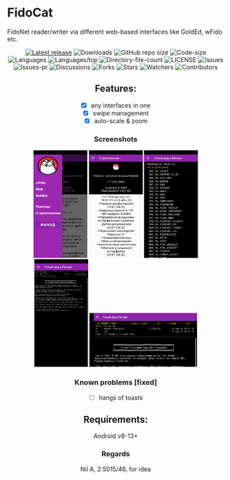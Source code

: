 # FidoCat
FidoNet reader/writer via different web-based interfaces like GoldEd, wFido etc.

<div align="center">

[![Latest release](https://img.shields.io/github/v/release/reverrs/fidocat?include_prereleases&label=latest%20release&style=for-the-badge)](https://github.com/reverrs/fidocat/releases/latest)
![Downloads](https://img.shields.io/github/downloads/reverrs/fidocat/total?style=for-the-badge)
![GitHub repo size](https://img.shields.io/github/repo-size/reverrs/fidocat?style=for-the-badge)
![Code-size](https://shields.io/github/languages/code-size/reverrs/fidocat?style=for-the-badge)
![Languages](https://shields.io/github/languages/count/reverrs/fidocat?style=for-the-badge)
![Languages/top](https://shields.io/github/languages/top/reverrs/fidocat?style=for-the-badge)
![Directory-file-count](https://shields.io/github/directory-file-count/reverrs/fidocat?style=for-the-badge)
![LICENSE](https://img.shields.io/github/license/reverrs/fidocat?color=blue&style=for-the-badge)
![Issues](https://shields.io/github/issues/reverrs/fidocat?style=for-the-badge)
![Issues-pr](https://shields.io/github/issues-pr/reverrs/fidocat?style=for-the-badge)
![Discussions](https://shields.io/github/discussions/reverrs/fidocat?style=for-the-badge)
![Forks](https://shields.io/github/forks/reverrs/fidocat?style=for-the-badge)
![Stars](https://shields.io/github/stars/reverrs/fidocat?style=for-the-badge)
![Watchers](https://shields.io/github/watchers/reverrs/fidocat?style=for-the-badge)
![Contributors](https://shields.io/github/contributors/reverrs/fidocat?style=for-the-badge)

## Features:

- [x] any interfaces in one
- [x] swipe management
- [x] auto-scale & zoom

### Screenshots
<div align="center">

<img width="125" height="250" src="./docs/Screenshot_2024-01-23-11-46-00-313_coldcat.wf.jpg" alt="Screenshot_01" title="Screenshot_01">

<img width="125" height="250" src="./docs/Screenshot_2024-01-23-11-46-27-403_coldcat.wf.jpg" alt="Screenshot_02" title="Screenshot_02">

<img width="125" height="250" src="./docs/Screenshot_2024-01-23-11-47-17-727_coldcat.wf.jpg" alt="Screenshot_03" title="Screenshot_03">

<img width="125" height="250" src="./docs/Screenshot_2024-01-23-11-48-29-909_coldcat.wf.jpg" alt="Screenshot_04" title="Screenshot_04">

<img width="250" height="125" src="./docs/Screenshot_2024-01-23-11-48-44-513_coldcat.wf.jpg" alt="Screenshot_05" title="Screenshot_05">

### Known problems [fixed]
- [ ] hangs of toasts

## Requirements:

Android v8-13+

### Regards

Nil A, 2:5015/46, for idea

